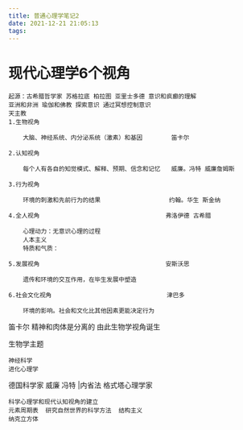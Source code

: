 ```yaml
---
title: 普通心理学笔记2
date: 2021-12-21 21:05:13
tags:
---
```


# 现代心理学6个视角

    起源：古希腊哲学家 苏格拉底 柏拉图 亚里士多德 意识和疯癫的理解
    亚洲和非洲 瑜伽和佛教 探索意识 通过冥想控制意识
    天主教
    1.生物视角
        
        大脑、神经系统、内分泌系统（激素）和基因        笛卡尔

    2.认知视角

        每个人有各自的知觉模式、解释、预期、信念和记忆   威廉。冯特 威廉詹姆斯     
        
    3.行为视角
        
        环境的刺激和先前行为的结果                   约翰。华生 斯金纳

    4.全人视角                                   弗洛伊德 古希腊   
        
        心理动力：无意识心理的过程
        人本主义
        特质和气质：

    5.发展视角                                   安斯沃思

        遗传和环境的交互作用，在毕生发展中塑造
        
    6.社会文化视角                                津巴多
        
        环境的影响。社会和文化比其他因素更能决定行为

笛卡尔 精神和肉体是分离的  由此生物学视角诞生

生物学主题
    
    神经科学
    进化心理学

德国科学家  威廉 冯特 |内省法  格式塔心理学家
    
    科学心理学和现代认知视角的建立
    元素周期表  研究自然世界的科学方法  结构主义
    纳克立方体